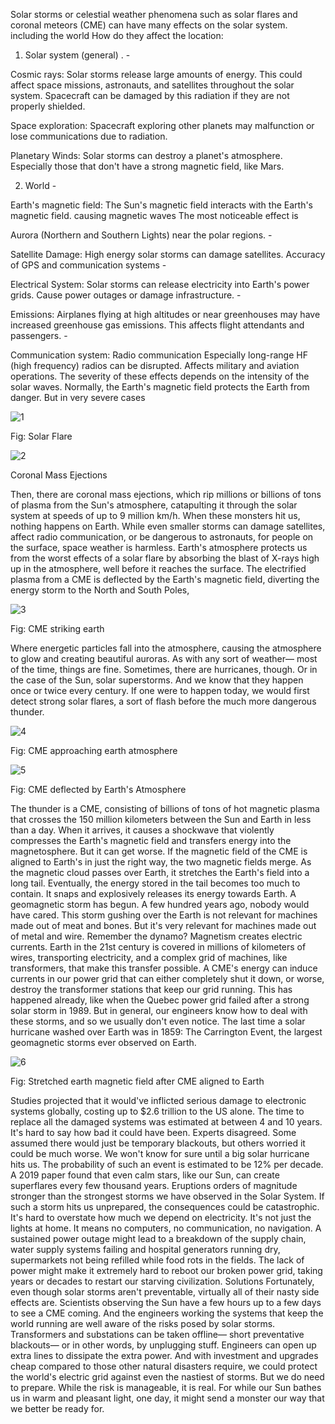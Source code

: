Solar storms or celestial weather phenomena such as solar flares and coronal meteors (CME) can have many effects on the solar system. including the world How do they affect the location: 


 1. Solar system (general) . - 

Cosmic rays:  Solar storms release large amounts of energy. This could affect space missions, astronauts, and satellites throughout the solar system. Spacecraft can be damaged by this radiation if they are not properly shielded. 

Space exploration: Spacecraft exploring other planets may malfunction or lose communications due to radiation. 

Planetary Winds: Solar storms can destroy a planet's atmosphere. Especially those that don't have a strong magnetic field, like Mars.
 

 2. World - 

Earth's magnetic field: The Sun's magnetic field interacts with the Earth's magnetic field. causing magnetic waves The most noticeable effect is 

Aurora (Northern and Southern Lights) near the polar regions. - 

Satellite Damage: High energy solar storms can damage satellites. Accuracy of GPS and communication systems -

 Electrical System: Solar storms can release electricity into Earth's power grids. Cause power outages or damage infrastructure. - 

Emissions: Airplanes flying at high altitudes or near greenhouses may have increased greenhouse gas emissions. This affects flight attendants and passengers. - 

Communication system: Radio communication Especially long-range HF (high frequency) radios can be disrupted. Affects military and aviation operations. The severity of these effects depends on the intensity of the solar waves. Normally, the Earth's magnetic field protects the Earth from danger. But in very severe cases


![1](https://github.com/user-attachments/assets/ad0eb6e5-9e06-47a8-bd75-9c0192e85be0)

Fig: Solar Flare

![2](https://github.com/user-attachments/assets/2dfe2749-a65b-49ff-a88a-b2c99d53858e)


Coronal Mass Ejections



Then, there are coronal mass ejections, which rip millions or billions of tons of plasma from the Sun's atmosphere, catapulting it through the solar system at speeds of up to 9 million km/h.
When these monsters hit us, nothing happens on Earth. While even smaller storms can damage satellites, affect radio communication, or be dangerous to astronauts, for people on the surface, space weather is harmless. Earth's atmosphere protects us from the worst effects of a solar flare by absorbing the blast of X-rays high up in the atmosphere, well before it reaches the surface. The electrified plasma from a CME is deflected by the Earth's magnetic field, diverting the energy storm to the North and South Poles,

![3](https://github.com/user-attachments/assets/bf3a2472-a874-4143-bf2d-24e6592d0a6d)

Fig: CME striking earth

Where energetic particles fall into the atmosphere, causing the atmosphere to glow and creating beautiful auroras. As with any sort of weather— most of the time, things are fine. Sometimes, there are hurricanes, though. Or in the case of the Sun, solar superstorms. And we know that they happen once or twice every century. If one were to happen today, we would first detect strong solar flares, a sort of flash before the much more dangerous thunder.

![4](https://github.com/user-attachments/assets/f3661242-542b-402c-8c83-5331c9c73ae8)


Fig: CME approaching earth atmosphere

![5](https://github.com/user-attachments/assets/46065480-d97e-46b9-bdad-6233a44f2da3)

Fig: CME deflected by Earth's Atmosphere

The thunder is a CME, consisting of billions of tons of hot magnetic plasma that crosses the 150 million kilometers between the Sun and Earth in less than a day. When it arrives, it causes a shockwave that violently compresses the Earth's magnetic field and transfers energy into the magnetosphere. But it can get worse. If the magnetic field of the CME is aligned to Earth's in just the right way, the two magnetic fields merge. As the magnetic cloud passes over Earth, it stretches the Earth's field into a long tail. Eventually, the energy stored in the tail becomes too much to contain. It snaps and explosively releases its energy towards Earth. A geomagnetic storm has begun. A few hundred years ago, nobody would have cared. This storm gushing over the Earth is not relevant for machines made out of meat and bones. But it's very relevant for machines made out of metal and wire. Remember the dynamo? Magnetism creates electric currents. Earth in the 21st century is covered in millions of kilometers of wires, transporting electricity, and a complex grid of machines, like transformers, that make this transfer possible. A CME's energy can induce currents in our power grid that can either completely shut it down, or worse, destroy the transformer stations that keep our grid running. This has happened already, like when the Quebec power grid failed after a strong solar storm in 1989. But in general, our engineers know how to deal with these storms, and so we usually don't even notice. The last time a solar hurricane washed over Earth was in 1859: The Carrington Event, the largest geomagnetic storms ever observed on Earth.


![6](https://github.com/user-attachments/assets/fac11398-2a36-4c38-b5fc-223e53c45899)

Fig: Stretched earth magnetic field after CME aligned to Earth


Studies projected that it would've inflicted serious damage to electronic systems globally, costing up to $2.6 trillion to the US alone. The time to replace all the damaged systems was estimated at between 4 and 10 years. It's hard to say how bad it could have been. Experts disagreed. Some assumed there would just be temporary blackouts, but others worried it could be much worse. We won't know for sure until a big solar hurricane hits us. The probability of such an event is estimated to be 12% per decade.
A 2019 paper found that even calm stars, like our Sun, can create superflares every few thousand years. Eruptions orders of magnitude stronger than the strongest storms we have observed in the Solar System. If such a storm hits us unprepared, the consequences could be catastrophic. It's hard to overstate how much we depend on electricity. It's not just the lights at home. It means no computers, no communication, no navigation. A sustained power outage might lead to a breakdown of the supply chain, water supply systems failing and hospital generators running dry, supermarkets not being refilled while food rots in the fields. The lack of power might make it extremely hard to reboot our broken power grid, taking years or decades to restart our starving civilization.
Solutions
Fortunately, even though solar storms aren't preventable, virtually all of their nasty side effects are. Scientists observing the Sun have a few hours up to a few days to see a CME coming. And the engineers working the systems that keep the world running are well aware of the risks posed by solar storms. Transformers and substations can be taken offline— short preventative blackouts— or in other words, by unplugging stuff. Engineers can open up extra lines to dissipate the extra power. And with investment and upgrades cheap compared to those other natural disasters require, we could protect the world's electric grid against even the nastiest of storms. But we do need to prepare. While the risk is manageable, it is real. For while our Sun bathes us in warm and pleasant light, one day, it might send a monster our way that we better be ready for.








